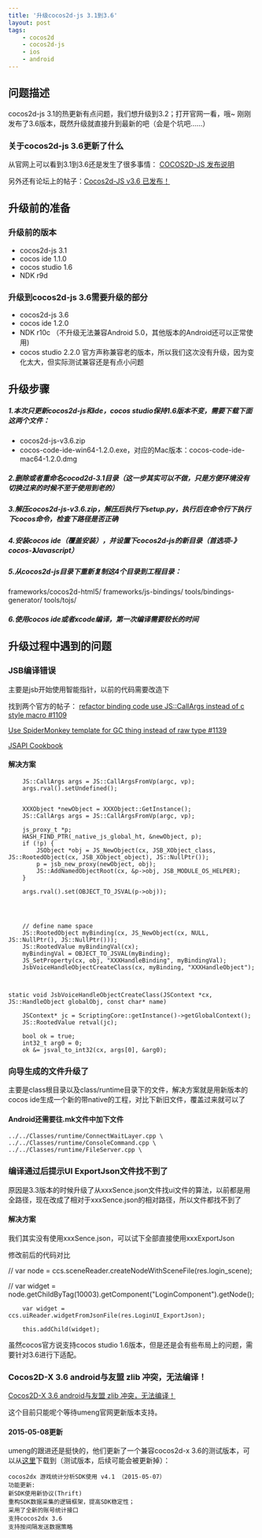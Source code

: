 ```yaml
---
title: '升级cocos2d-js 3.1到3.6'
layout: post
tags:
    - cocos2d
    - cocos2d-js
    - ios
    - android
---
```


## 问题描述
cocos2d-js 3.1的热更新有点问题，我们想升级到3.2；打开官网一看，哦~ 刚刚发布了3.6版本，既然升级就直接升到最新的吧（会是个坑吧……）

### 关于cocos2d-js 3.6更新了什么
从官网上可以看到3.1到3.6还是发生了很多事情：
[COCOS2D-JS 发布说明](http://www.cocos2d-x.org/docs/manual/framework/html5/release-notes/zh)  

另外还有论坛上的帖子：[Cocos2d-JS v3.6 已发布！](http://www.cocoachina.com/bbs/read.php?tid=297633)  


## 升级前的准备

### 升级前的版本
* cocos2d-js 3.1
* cocos ide 1.1.0
* cocos studio 1.6
* NDK r9d

### 升级到cocos2d-js 3.6需要升级的部分
* cocos2d-js 3.6
* cocos ide 1.2.0
* NDK r10c （不升级无法兼容Android 5.0，其他版本的Android还可以正常使用)
* cocos studio 2.2.0 官方声称兼容老的版本，所以我们这次没有升级，因为变化太大，但实际测试兼容还是有点小问题

## 升级步骤

##### 1.本次只更新cocos2d-js和ide，cocos studio保持1.6版本不变，需要下载下面这两个文件：  

* cocos2d-js-v3.6.zip
* cocos-code-ide-win64-1.2.0.exe，对应的Mac版本：cocos-code-ide-mac64-1.2.0.dmg  

##### 2.删除或者重命名cocod2d-3.1目录（这一步其实可以不做，只是方便环境没有切换过来的时候不至于使用到老的）  


##### 3.解压cocos2d-js-v3.6.zip，解压后执行下setup.py，执行后在命令行下执行下cocos命令，检查下路径是否正确  


##### 4.安装cocos ide（覆盖安装），并设置下cocos2d-js的新目录（首选项-》cocos-》Javascript）  


##### 5.从cocos2d-js目录下重新复制这4个目录到工程目录：  

frameworks/cocos2d-html5/
frameworks/js-bindings/
tools/bindings-generator/
tools/tojs/
##### 6.使用cocos ide或者xcode编译，第一次编译需要较长的时间


## 升级过程中遇到的问题

### JSB编译错误
主要是jsb开始使用智能指针，以前的代码需要改造下

找到两个官方的帖子：
[refactor binding code use JS::CallArgs instead of c style macro #1109](https://github.com/cocos2d/cocos2d-js/issues/1109)  

[Use SpiderMonkey template for GC thing instead of raw type #1139](https://github.com/cocos2d/cocos2d-js/issues/1139)  

[JSAPI Cookbook](https://developer.mozilla.org/en-US/docs/Mozilla/Projects/SpiderMonkey/JSAPI_Cookbook?redirectlocale=en-US&redirectslug=SpiderMonkey%2FJSAPI_Phrasebook)  



#### 解决方案
```
    JS::CallArgs args = JS::CallArgsFromVp(argc, vp);
    args.rval().setUndefined();


    XXXObject *newObject = XXXObject::GetInstance();
    JS::CallArgs args = JS::CallArgsFromVp(argc, vp);

    js_proxy_t *p;
    HASH_FIND_PTR(_native_js_global_ht, &newObject, p);
    if (!p) {
        JSObject *obj = JS_NewObject(cx, JSB_XObject_class, JS::RootedObject(cx, JSB_XObject_object), JS::NullPtr());
        p = jsb_new_proxy(newObject, obj);
        JS::AddNamedObjectRoot(cx, &p->obj, JSB_MODULE_OS_HELPER);
    }

    args.rval().set(OBJECT_TO_JSVAL(p->obj));




    // define name space
    JS::RootedObject myBinding(cx, JS_NewObject(cx, NULL, JS::NullPtr(), JS::NullPtr()));
    JS::RootedValue myBindingVal(cx);
    myBindingVal = OBJECT_TO_JSVAL(myBinding);
    JS_SetProperty(cx, obj, "XXXHandleBinding", myBindingVal);
    JsbVoiceHandleObjectCreateClass(cx, myBinding, "XXXHandleObject");



static void JsbVoiceHandleObjectCreateClass(JSContext *cx, JS::HandleObject globalObj, const char* name)

    JSContext* jc = ScriptingCore::getInstance()->getGlobalContext();
    JS::RootedValue retval(jc);

    bool ok = true;
    int32_t arg0 = 0;
    ok &= jsval_to_int32(cx, args[0], &arg0);

```

### 向导生成的文件升级了
主要是class根目录以及class/runtime目录下的文件，解决方案就是用新版本的cocos ide生成一个新的带native的工程，对比下新旧文件，覆盖过来就可以了

#### Android还需要往.mk文件中加下文件
```
../../Classes/runtime/ConnectWaitLayer.cpp \
../../Classes/runtime/ConsoleCommand.cpp \
../../Classes/runtime/FileServer.cpp \
```


### 编译通过后提示UI ExportJson文件找不到了
原因是3.3版本的时候升级了从xxxSence.json文件找ui文件的算法，以前都是用全路径，现在改成了相对于xxxSence.json的相对路径，所以文件都找不到了


#### 解决方案
我们其实没有使用xxxSence.json，可以试下全部直接使用xxxExportJson

修改前后的代码对比

>
//        var node = ccs.sceneReader.createNodeWithSceneFile(res.login_scene);  

//        var widget = node.getChildByTag(10003).getComponent("LoginComponent").getNode();  

        var widget = ccs.uiReader.widgetFromJsonFile(res.LoginUI_ExportJson);  

        this.addChild(widget);  



虽然cocos官方说支持cocos studio 1.6版本，但是还是会有些布局上的问题，需要针对3.6进行下适配。

### Cocos2D-X 3.6 android与友盟 zlib 冲突，无法编译！
[Cocos2D-X 3.6 android与友盟 zlib 冲突，无法编译！](http://bbs.umeng.com/thread-8639-1-1.html)

这个目前只能呢个等待umeng官网更新版本支持。

#### 2015-05-08更新
umeng的跟进还是挺快的，他们更新了一个兼容cocos2d-x 3.6的测试版本，可以从[这里](http://dev.umeng.com/game_analytics/game-c2d/sdk-download)下载到（测试版本，后续可能会被更新掉）：   


```
cocos2dx 游戏统计分析SDK使用 v4.1 （2015-05-07）
功能更新:
新SDK使用新协议(Thrift)
重构SDK数据采集的逻辑框架，提高SDK稳定性；
采用了全新的账号统计接口
支持cocos2dx 3.6
支持按间隔发送数据策略
```

